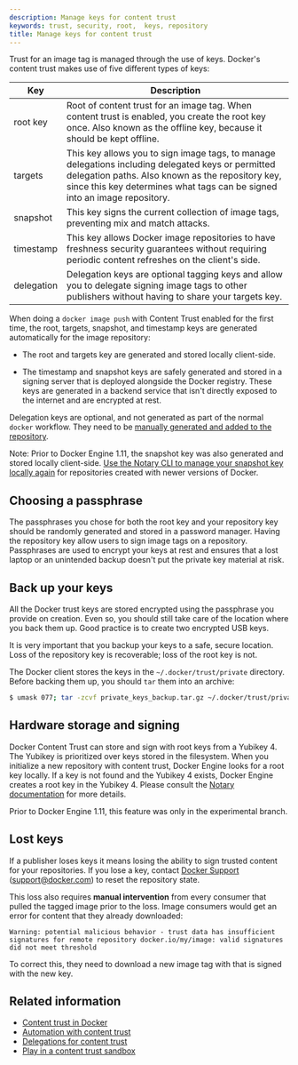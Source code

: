 ```yaml
---
description: Manage keys for content trust
keywords: trust, security, root,  keys, repository
title: Manage keys for content trust
---
```


Trust for an image tag is managed through the use of keys. Docker's content
trust makes use of five different types of keys:

| Key                 | Description                                                                                                                                                                                                                                                                                                                                                                         |
|---------------------|---------------------------------------------------------------------------------------------------------------------------------------------------------------------|
| root key         | Root of content trust for an image tag. When content trust is enabled, you create the root key once. Also known as the offline key, because it should be kept offline. |
| targets          | This key allows you to sign image tags, to manage delegations including delegated keys or permitted delegation paths. Also known as the repository key, since this key determines what tags can be signed into an image repository. |
| snapshot         | This key signs the current collection of image tags, preventing mix and match attacks.
| timestamp        | This key allows Docker image repositories to have freshness security guarantees without requiring periodic content refreshes on the client's side. |
| delegation       | Delegation keys are optional tagging keys and allow you to delegate signing image tags to other publishers without having to share your targets key. |

When doing a `docker image push` with Content Trust enabled for the first time, the
root, targets, snapshot, and timestamp keys are generated automatically for
the image repository:

- The root and targets key are generated and stored locally client-side.

- The timestamp and snapshot keys are safely generated and stored in a signing server
	that is deployed alongside the Docker registry. These keys are generated in a backend
	service that isn't directly exposed to the internet and are encrypted at rest.

Delegation keys are optional, and not generated as part of the normal `docker`
workflow.  They need to be
[manually generated and added to the repository](trust_delegation.md#generating-delegation-keys).

Note: Prior to Docker Engine 1.11, the snapshot key was also generated and stored
locally client-side. [Use the Notary CLI to manage your snapshot key locally
again](/notary/advanced_usage.md#rotate-keys) for
repositories created with newer versions of Docker.

## Choosing a passphrase

The passphrases you chose for both the root key and your repository key should
be randomly generated and stored in a password manager.  Having the repository key
allow users to sign image tags on a repository. Passphrases are used to encrypt
your keys at rest and ensures that a lost laptop or an unintended backup doesn't
put the private key material at risk.

## Back up your keys

All the Docker trust keys are stored encrypted using the passphrase you provide
on creation. Even so, you should still take care of the location where you back them up.
Good practice is to create two encrypted USB keys.

It is very important that you backup your keys to a safe, secure location. Loss
of the repository key is recoverable; loss of the root key is not.

The Docker client stores the keys in the `~/.docker/trust/private` directory.
Before backing them up, you should `tar` them into an archive:

```bash
$ umask 077; tar -zcvf private_keys_backup.tar.gz ~/.docker/trust/private; umask 022
```

## Hardware storage and signing

Docker Content Trust can store and sign with root keys from a Yubikey 4. The
Yubikey is prioritized over keys stored in the filesystem. When you initialize a
new repository with content trust, Docker Engine looks for a root key locally. If a
key is not found and the Yubikey 4 exists, Docker Engine creates a root key in the
Yubikey 4. Please consult the [Notary documentation](/notary/advanced_usage.md#use-a-yubikey) for more details.

Prior to Docker Engine 1.11, this feature was only in the experimental branch.

## Lost keys

If a publisher loses keys it means losing the ability to sign trusted content for
your repositories.  If you lose a key, contact [Docker
Support](https://support.docker.com) (support@docker.com) to reset the repository
state.

This loss also requires **manual intervention** from every consumer that pulled
the tagged image prior to the loss. Image consumers would get an error for
content that they already downloaded:

```
Warning: potential malicious behavior - trust data has insufficient signatures for remote repository docker.io/my/image: valid signatures did not meet threshold
```

To correct this, they need to download a new image tag with that is signed with
the new key.

## Related information

* [Content trust in Docker](content_trust.md)
* [Automation with content trust](trust_automation.md)
* [Delegations for content trust](trust_delegation.md)
* [Play in a content trust sandbox](trust_sandbox.md)
